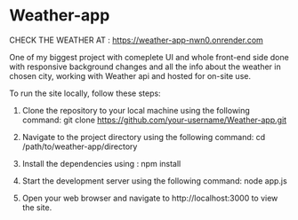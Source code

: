 # Weather-app
CHECK THE WEATHER AT : https://weather-app-nwn0.onrender.com

One of my biggest project with comeplete UI and whole front-end side done with responsive background changes and all the info about the weather in chosen city, working with Weather api and hosted for on-site use.

To run the site locally, follow these steps:

1. Clone the repository to your local machine using the following command: git clone https://github.com/your-username/Weather-app.git

2. Navigate to the project directory using the following command: cd /path/to/weather-app/directory

3. Install the dependencies using : npm install

4. Start the development server using the following command: node app.js

5. Open your web browser and navigate to http://localhost:3000 to view the site.
